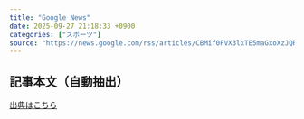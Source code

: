 ```yaml
---
title: "Google News"
date: 2025-09-27 21:18:33 +0900
categories: ["スポーツ"]
source: "https://news.google.com/rss/articles/CBMif0FVX3lxTE5maGxoXzJQRzkxWXdzeHU4ejdDVjJwckJCTl96dWZUYng0U3k2WWlhd2pfWHAxT3RkNnphLTVKb3ZVcXFPQ3hvQndLOW9DcXBVOU5TcjEzTHJZeFRsSTZWYzktU25LclpmRG54NzR5VHZjTF8wQmM3QjdabF9TYzQ?oc=5"
---
```


## 記事本文（自動抽出）
<body class="y0K44d EA71Tc" id="readabilityBody"></body>

[出典はこちら](https://news.google.com/rss/articles/CBMif0FVX3lxTE5maGxoXzJQRzkxWXdzeHU4ejdDVjJwckJCTl96dWZUYng0U3k2WWlhd2pfWHAxT3RkNnphLTVKb3ZVcXFPQ3hvQndLOW9DcXBVOU5TcjEzTHJZeFRsSTZWYzktU25LclpmRG54NzR5VHZjTF8wQmM3QjdabF9TYzQ?oc=5)
